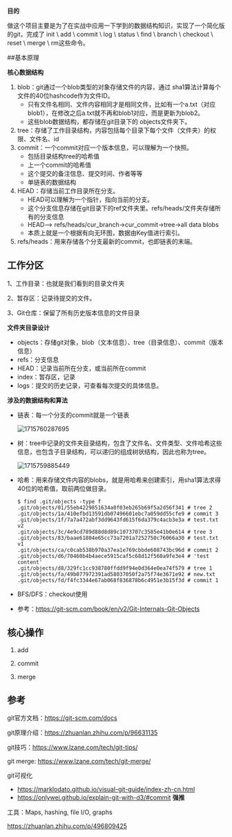 **目的**

做这个项目主要是为了在实战中应用一下学到的数据结构知识，实现了一个简化版的git，完成了 init  \  add  \  commit  \  log  \  status  \  find  \  branch  \  checkout  \  reset  \  merge  \  rm这些命令。

##基本原理

**核心数据结构**

1. blob：git通过一个blob类型的对象存储文件的内容，通过 sha1算法计算每个文件的40位hashcode作为文件ID。
   - 只有文件名相同、文件内容相同才是相同文件，比如有一个a.txt（对应 blob1），在修改之后a.txt就不再和blob1对应，而是更新为blob2。
   - 这些blob数据结构，都存储在git目录下的 objects文件夹下。
2. tree：存储了工作目录结构，内容包括每个目录下每个文件（文件夹）的权限、文件名、id
3. commit：一个commit对应一个版本信息，可以理解为一个快照。
   - 包括目录结构tree的哈希值
   - 上一个commit的哈希值
   - 这个提交的备注信息、提交时间、作者等等
   - 单链表的数据结构
4. HEAD：存储当前工作目录所在分支。
   - HEAD可以理解为一个指针，指向当前的分支。
   - 这个分支信息存储在git目录下的ref文件夹里。refs/heads/文件夹存储所有的分支信息
   - HEAD--> refs/heads/cur_branch->cur_commit->tree->all data blobs
   - 本质上就是一个根据有向无环图，数据由Key值进行索引。
5. refs/heads：用来存储各个分支最新的commit，也即链表的末端。

## 工作分区

1、工作目录：也就是我们看到的目录文件夹

2、暂存区：记录待提交的文件。

3、Git仓库：保留了所有历史版本信息的文件目录

**文件夹目录设计**

- objects：存储git对象，blob（文本信息）、tree（目录信息）、commit（版本信息）
- refs：分支信息
- HEAD：记录当前所在分支，或当前所在commit
- index：暂存区，记录
- logs：提交的历史记录，可查看每次提交的具体信息。

**涉及的数据结构和算法**

- 链表：每一个分支的commit就是一个链表

  ![1715760287695](E:\master2\coding_notes\gitlet\README.assets\1715760287695.png)

- 树：tree中记录的文件夹目录结构，包含了文件名、文件类型、文件哈希这些信息，也包含子目录结构，可以递归的组成树状结构，因此也称为tree。

  ![1715759885449](.\README.assets\1715759885449.png)

- 哈希：用来存储文件内容的blobs，就是用哈希来创建索引，用sha1算法求得40位的哈希值，取前两位做目录。

  ```shell
  $ find .git/objects -type f
  .git/objects/01/55eb4229851634a0f03eb265b69f5a2d56f341 # tree 2
  .git/objects/1a/410efbd13591db07496601ebc7a059dd55cfe9 # commit 3
  .git/objects/1f/7a7a472abf3dd9643fd615f6da379c4acb3e3a # test.txt v2
  .git/objects/3c/4e9cd789d88d8d89c1073707c3585e41b0e614 # tree 3
  .git/objects/83/baae61804e65cc73a7201a7252750c76066a30 # test.txt v1
  .git/objects/ca/c0cab538b970a37ea1e769cbbde608743bc96d # commit 2
  .git/objects/d6/70460b4b4aece5915caf5c68d12f560a9fe3e4 # 'test content'
  .git/objects/d8/329fc1cc938780ffdd9f94e0d364e0ea74f579 # tree 1
  .git/objects/fa/49b077972391ad58037050f2a75f74e3671e92 # new.txt
  .git/objects/fd/f4fc3344e67ab068f836878b6c4951e3b15f3d # commit 1
  ```

- BFS/DFS：checkout使用

- 参考：https://git-scm.com/book/en/v2/Git-Internals-Git-Objects

## 核心操作

1. add

2. commit
3. merge

## 参考

git官方文档：https://git-scm.com/docs

git原理介绍：https://zhuanlan.zhihu.com/p/96631135

git技巧：https://www.lzane.com/tech/git-tips/

git merge: https://www.lzane.com/tech/git-merge/

git可视化

- https://marklodato.github.io/visual-git-guide/index-zh-cn.html
- https://onlywei.github.io/explain-git-with-d3/#commit  **强推**

工具：Maps, hashing, file I/O, graphs 

https://zhuanlan.zhihu.com/p/496809425

